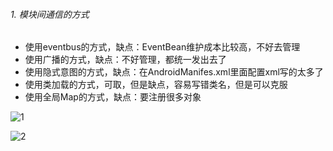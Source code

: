 ###### 1. 模块间通信的方式

* 使用eventbus的方式，缺点：EventBean维护成本比较高，不好去管理
* 使用广播的方式，缺点：不好管理，都统一发出去了
* 使用隐式意图的方式，缺点：在AndroidManifes.xml里面配置xml写的太多了
* 使用类加载的方式，可取，但是缺点，容易写错类名，但是可以克服
* 使用全局Map的方式，缺点：要注册很多对象



![1](E:\programe\AndroidProjectGithub\Component\doc\1.jpg)



![2](E:\programe\AndroidProjectGithub\Component\doc\2.jpg)